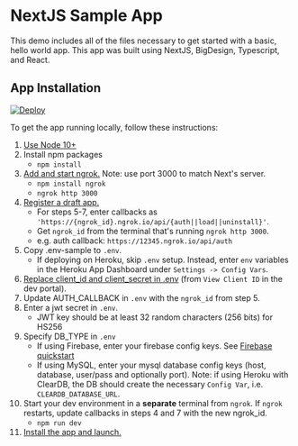 # NextJS Sample App

This demo includes all of the files necessary to get started with a basic, hello world app. This app was built using NextJS, BigDesign, Typescript, and React.

## App Installation

[![Deploy](https://www.herokucdn.com/deploy/button.svg)](https://heroku.com/deploy?template=https://github.com/bigcommerce/sample-app-nodejs)

To get the app running locally, follow these instructions:

1. [Use Node 10+](https://docs.npmjs.com/downloading-and-installing-node-js-and-npm#checking-your-version-of-npm-and-node-js)
2. Install npm packages
   - `npm install`
3. [Add and start ngrok.](https://www.npmjs.com/package/ngrok#usage) Note: use port 3000 to match Next's server.
   - `npm install ngrok`
   - `ngrok http 3000`
4. [Register a draft app.](https://developer.bigcommerce.com/api-docs/apps/quick-start#register-a-draft-app)
   - For steps 5-7, enter callbacks as `'https://{ngrok_id}.ngrok.io/api/{auth||load||uninstall}'`.
   - Get `ngrok_id` from the terminal that's running `ngrok http 3000`.
   - e.g. auth callback: `https://12345.ngrok.io/api/auth`
5. Copy .env-sample to `.env`.
   - If deploying on Heroku, skip `.env` setup. Instead, enter `env` variables in the Heroku App Dashboard under `Settings -> Config Vars`.
6. [Replace client_id and client_secret in .env](https://devtools.bigcommerce.com/my/apps) (from `View Client ID` in the dev portal).
7. Update AUTH_CALLBACK in `.env` with the `ngrok_id` from step 5.
8. Enter a jwt secret in `.env`.
   - JWT key should be at least 32 random characters (256 bits) for HS256
9. Specify DB_TYPE in `.env`
   - If using Firebase, enter your firebase config keys. See [Firebase quickstart](https://firebase.google.com/docs/firestore/quickstart)
   - If using MySQL, enter your mysql database config keys (host, database, user/pass and optionally port). Note: if using Heroku with ClearDB, the DB should create the necessary `Config Var`, i.e. `CLEARDB_DATABASE_URL`.
10. Start your dev environment in a **separate** terminal from `ngrok`. If `ngrok` restarts, update callbacks in steps 4 and 7 with the new ngrok_id.
    - `npm run dev`
11. [Install the app and launch.](https://developer.bigcommerce.com/api-docs/apps/quick-start#install-the-app)
